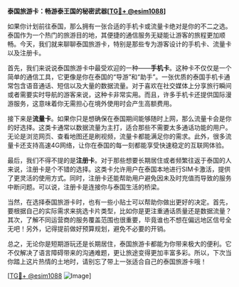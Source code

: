 **泰国旅游卡：畅游泰王国的秘密武器[[TG💪+ @esim1088](https://t.me/s/esim1088)]**

如果你计划前往泰国，那么拥有一张合适的手机卡或流量卡绝对是你的不二之选。泰国作为一个热门的旅游目的地，其便捷的通信服务无疑能让游客的旅程更加顺畅。今天，我们就来聊聊泰国旅游卡，特别是那些专为游客设计的手机卡、流量卡以及注册卡。

首先，我们来说说泰国旅游卡中最受欢迎的一种——**手机卡**。这种卡不仅仅是一个简单的通信工具，它更像是你在泰国的“导游”和“助手”。一张优质的泰国手机卡通常包含语音通话、短信以及大量的数据流量。对于喜欢在社交媒体上分享旅行瞬间或者需要实时导航的游客来说，这种卡非常实用。而且，许多手机卡还提供国际漫游服务，这意味着你无需担心在境外使用时会产生高额费用。

接下来是**流量卡**。如果你只是想确保在泰国期间能够随时上网，那么流量卡会是你的好选择。这类卡通常以数据流量为主打，适合那些不需要太多通话功能的用户。无论是浏览网页、查看地图还是刷视频，流量卡都能满足你的需求。此外，很多流量卡还支持高速4G网络，让你在泰国的每一刻都能享受快速稳定的互联网体验。

最后，我们不得不提的是**注册卡**。对于那些想要长期居住或者频繁往返于泰国的人来说，注册卡是个不错的选择。这类卡允许用户在泰国本地进行SIM卡激活，提供了更灵活的使用方式。同时，注册卡还能帮助用户避免因未及时充值而导致的服务中断问题。可以说，注册卡是连接你与泰国生活的桥梁。

当然，在选择泰国旅游卡时，也有一些小贴士可以帮助你做出更好的决定。首先，要根据自己的实际需求来挑选卡片类型，比如你是更注重通话质量还是数据流量？其次，了解不同运营商的服务覆盖范围也很重要，毕竟谁也不想在偏远地区信号全无吧！另外，记得提前做好预算规划，避免不必要的开销。

总之，无论你是短期游玩还是长期居住，泰国旅游卡都能为你带来极大的便利。它不仅解决了语言障碍带来的沟通难题，更让旅途变得更加丰富多彩。所以，下次当你踏上这片热情的土地时，请别忘了带上一张适合自己的泰国旅游卡哦！

[[TG💪+ @esim1088](https://t.me/s/esim1088) ![Image](https://i.postimg.cc/4NQfJmqS/Snipaste-2025-05-13-00-14-12.png)]